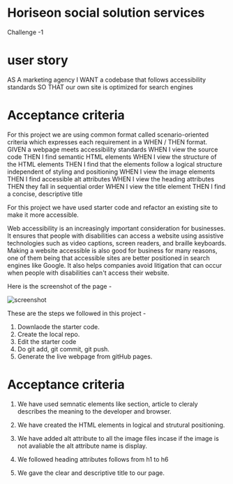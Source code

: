 # Horiseon social solution services 
Challenge -1 

# user story 
AS A marketing agency
    I WANT a codebase that follows accessibility standards
    SO THAT our own site is optimized for search engines

# Acceptance criteria
For this project we are using common format called scenario-oriented criteria which expresses each requirement in a WHEN / THEN format.
    GIVEN a webpage meets accessibility standards
    WHEN I view the source code
    THEN I find semantic HTML elements
    WHEN I view the structure of the HTML elements
    THEN I find that the elements follow a logical structure independent of styling and positioning
    WHEN I view the image elements
    THEN I find accessible alt attributes
    WHEN I view the heading attributes
    THEN they fall in sequential order
    WHEN I view the title element
    THEN I find a concise, descriptive title

For this project we have used starter code and refactor an existing site to make it more accessible.

Web accessibility is an increasingly important consideration for businesses. It ensures that people with disabilities can access a website using assistive technologies such as video captions, screen readers, and braille keyboards. Making a website accessible is also good for business for many reasons, one of them being that accessible sites are better positioned in search engines like Google. It also helps companies avoid litigation that can occur when people with disabilities can't access their website.

Here is the screenshot of the page - 

![ screenshot ](screencapture-kaviambi-github-io-Challenge-1-2022-10-11-14_30_19.png)

These are the steps we followed in this project -
1. Downlaode the starter code.
2. Create the local repo.
3. Edit the starter code 
4. Do git add, git commit, git push.
5. Generate the live webpage from gitHub pages. 

# Acceptance criteria 
1. We have used semnatic elements like section, article to cleraly describes the meaning to the developer and browser. 

2. We have created the HTML elements in logical and strutural positioning. 

3. We have added alt attribute to all the image files incase if the image is not avaliable the alt attribute name is display. 

4. We followed heading attributes follows from h1 to h6 

5. We gave the clear and descriptive title to our page. 


